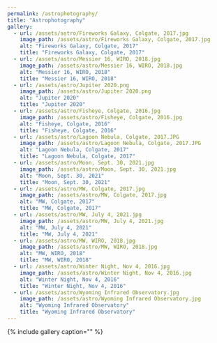 ```yaml
---
permalink: /astrophotography/
title: "Astrophotography"
gallery:
  - url: /assets/astro/Fireworks Galaxy, Colgate, 2017.jpg
    image_path: /assets/astro/Fireworks Galaxy, Colgate, 2017.jpg
    alt: "Fireworks Galaxy, Colgate, 2017"
    title: "Fireworks Galaxy, Colgate, 2017"	 
  - url: /assets/astro/Messier 16, WIRO, 2018.jpg
    image_path: /assets/astro/Messier 16, WIRO, 2018.jpg
    alt: "Messier 16, WIRO, 2018"
    title: "Messier 16, WIRO, 2018"
  - url: /assets/astro/Jupiter 2020.png
    image_path: /assets/astro/Jupiter 2020.png
    alt: "Jupiter 2020"
    title: "Jupiter 2020"
  - url: /assets/astro/Fisheye, Colgate, 2016.jpg
    image_path: /assets/astro/Fisheye, Colgate, 2016.jpg
    alt: "Fisheye, Colgate, 2016"
    title: "Fisheye, Colgate, 2016" 
  - url: /assets/astro/Lagoon Nebula, Colgate, 2017.JPG
    image_path: /assets/astro/Lagoon Nebula, Colgate, 2017.JPG
    alt: "Lagoon Nebula, Colgate, 2017"
    title: "Lagoon Nebula, Colgate, 2017"
  - url: /assets/astro/Moon, Sept. 30, 2021.jpg
    image_path: /assets/astro/Moon, Sept. 30, 2021.jpg
    alt: "Moon, Sept. 30, 2021"
    title: "Moon, Sept. 30, 2021"
  - url: /assets/astro/MW, Colgate, 2017.jpg
    image_path: /assets/astro/MW, Colgate, 2017.jpg
    alt: "MW, Colgate, 2017"
    title: "MW, Colgate, 2017"
  - url: /assets/astro/MW, July 4, 2021.jpg
    image_path: /assets/astro/MW, July 4, 2021.jpg
    alt: "MW, July 4, 2021"
    title: "MW, July 4, 2021"
  - url: /assets/astro/MW, WIRO, 2018.jpg
    image_path: /assets/astro/MW, WIRO, 2018.jpg
    alt: "MW, WIRO, 2018"
    title: "MW, WIRO, 2018"
  - url: /assets/astro/Winter Night, Nov 4, 2016.jpg
    image_path: /assets/astro/Winter Night, Nov 4, 2016.jpg
    alt: "Winter Night, Nov 4, 2016"
    title: "Winter Night, Nov 4, 2016"
  - url: /assets/astro/Wyoming Infrared Observatory.jpg
    image_path: /assets/astro/Wyoming Infrared Observatory.jpg
    alt: "Wyoming Infrared Observatory"
    title: "Wyoming Infrared Observatory"
---
```


{% include gallery caption="" %}
